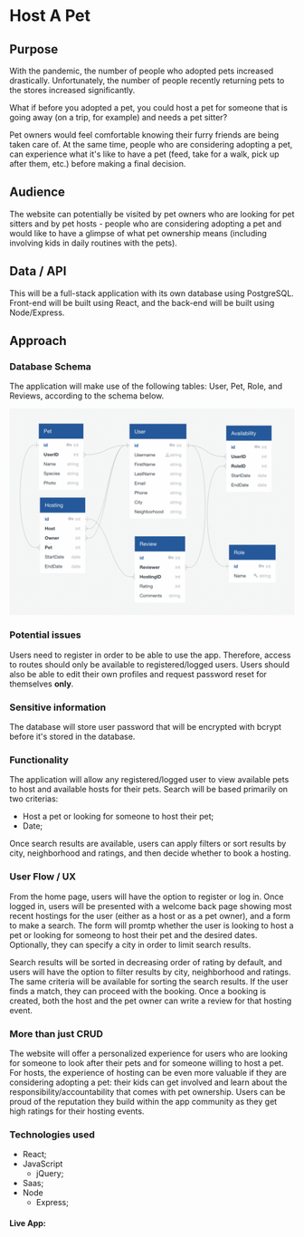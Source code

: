 # Host A Pet

## Purpose
With the pandemic, the number of people who adopted pets increased drastically. Unfortunately, the number of people recently returning pets to the stores increased significantly. 

What if before you adopted a pet, you could host a pet for someone that is going away (on a trip, for example) and needs a pet sitter?

Pet owners would feel comfortable knowing their furry friends are being taken care of. At the same time, people who are considering adopting a pet, can experience what it's like to have a pet (feed, take for a walk, pick up after them, etc.) before making a final decision.
  

## Audience
The website can potentially be visited by pet owners who are looking for pet sitters and by pet hosts - people who are considering adopting a pet and would like to have a glimpse of what pet ownership means (including involving kids in daily routines with the pets).

## Data / API
This will be a full-stack application with its own database using PostgreSQL. Front-end will be built using React, and the back-end will be built using Node/Express. 

## Approach

### Database Schema
The application will make use of the following tables: User, Pet, Role, and Reviews, according to the schema below.

![Database Schema](schema.png)


### Potential issues
Users need to register in order to be able to use the app. Therefore, access to routes should only be available to registered/logged users. Users should also be able to edit their own profiles and request password reset for themselves **only**.

### Sensitive information
The database will store user password that will be encrypted with bcrypt before it's stored in the database. 

### Functionality
The application will allow any registered/logged user to view available pets to host and available hosts for their pets. Search will be based primarily on two criterias: 

* Host a pet or looking for someone to host their pet;
* Date;

Once search results are available, users can apply filters or sort results by city, neighborhood and ratings, and then decide whether to book a hosting.

### User Flow / UX
From the home page, users will have the option to register or log in. Once logged in, users will be presented with a welcome back page showing most recent hostings for the user (either as a host or as a pet owner), and a form to make a search. The form will promtp whether the user is looking to host a pet or looking for someong to host their pet and the desired dates. Optionally, they can specify a city in order to limit search results. 

Search results will be sorted in decreasing order of rating by default, and users will have the option to filter results by city, neighborhood and ratings. The same criteria will be available for sorting the search results. If the user finds a match, they can proceed with the booking. Once a booking is created, both the host and the pet owner can write a review for that hosting event.  

### More than just CRUD
The website will offer a personalized experience for users who are looking for someone to look after their pets and for someone willing to host a pet. For hosts, the experience of hosting can be even more valuable if they are considering adopting a pet: their kids can get involved and learn about the responsibility/accountability that comes with pet ownership. Users can be proud of the reputation they build within the app community as they get high ratings for their hosting events.

### Technologies used

* React;
* JavaScript
	* jQuery;
* Saas;
* Node
	* Express;

#### Live App:
